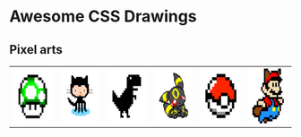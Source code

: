 # Awesome CSS Drawings

## Pixel arts
<table>
  <tr>
    <td><img src="images/mush_room.jpg" width=100 height=100></td>
    <td><img src="images/octo_cat.jpg" width=100 height=100></td>
    <td><img src="images/trex_runner.jpg" width=100 height=100></td>
    <td><img src="images/umbreon.jpg" width=100 height=100></td>
    <td><img src="images/pokeball.jpg" width=100 height=100></td>
    <td><img src="images/mario.jpg" width=100 height=100></td>
    </tr>
    <tr>
    </tr>
 </table>